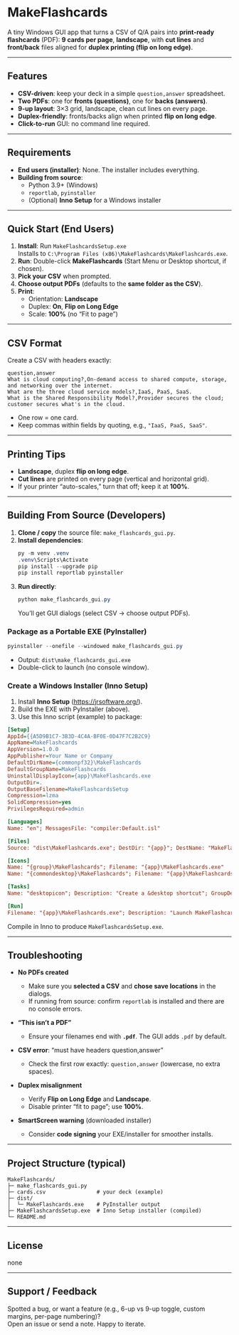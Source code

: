 # MakeFlashcards

A tiny Windows GUI app that turns a CSV of Q/A pairs into **print-ready flashcards** (PDF): **9 cards per page**, **landscape**, with **cut lines** and **front/back** files aligned for **duplex printing (flip on long edge)**.

---

## Features

- **CSV-driven**: keep your deck in a simple `question,answer` spreadsheet.
- **Two PDFs**: one for **fronts (questions)**, one for **backs (answers)**.
- **9-up layout**: 3×3 grid, landscape, clean cut lines on every page.
- **Duplex-friendly**: fronts/backs align when printed **flip on long edge**.
- **Click-to-run** GUI: no command line required.

---

## Requirements

- **End users (installer)**: None. The installer includes everything.
- **Building from source**:
  - Python 3.9+ (Windows)
  - `reportlab`, `pyinstaller`
  - (Optional) **Inno Setup** for a Windows installer

---

## Quick Start (End Users)

1. **Install**: Run `MakeFlashcardsSetup.exe`  
   Installs to `C:\Program Files (x86)\MakeFlashcards\MakeFlashcards.exe`.
2. **Run**: Double-click **MakeFlashcards** (Start Menu or Desktop shortcut, if chosen).
3. **Pick your CSV** when prompted.
4. **Choose output PDFs** (defaults to the **same folder as the CSV**).
5. **Print**:
   - Orientation: **Landscape**
   - Duplex: **On**, **Flip on Long Edge**
   - Scale: **100%** (no “Fit to page”)

---

## CSV Format

Create a CSV with headers exactly:

```csv
question,answer
What is cloud computing?,On-demand access to shared compute, storage, and networking over the internet.
What are the three cloud service models?,IaaS, PaaS, SaaS.
What is the Shared Responsibility Model?,Provider secures the cloud; customer secures what's in the cloud.
```

- One row = one card.
- Keep commas within fields by quoting, e.g., `"IaaS, PaaS, SaaS"`.

---

## Printing Tips

- **Landscape**, duplex **flip on long edge**.
- **Cut lines** are printed on every page (vertical and horizontal grid).
- If your printer “auto-scales,” turn that off; keep it at **100%**.

---

## Building From Source (Developers)

1. **Clone / copy** the source file: `make_flashcards_gui.py`.
2. **Install dependencies**:
   ```powershell
   py -m venv .venv
   .venv\Scripts\Activate
   pip install --upgrade pip
   pip install reportlab pyinstaller
   ```
3. **Run directly**:
   ```powershell
   python make_flashcards_gui.py
   ```
   You’ll get GUI dialogs (select CSV → choose output PDFs).

### Package as a Portable EXE (PyInstaller)

```powershell
pyinstaller --onefile --windowed make_flashcards_gui.py
```

- Output: `dist\make_flashcards_gui.exe`  
- Double-click to launch (no console window).

### Create a Windows Installer (Inno Setup)

1. Install **Inno Setup** (https://jrsoftware.org/).
2. Build the EXE with PyInstaller (above).
3. Use this Inno script (example) to package:

```ini
[Setup]
AppId={{A5D9B1C7-3B3D-4C4A-BF0E-0D47F7C2B2C9}
AppName=MakeFlashcards
AppVersion=1.0.0
AppPublisher=Your Name or Company
DefaultDirName={commonpf32}\MakeFlashcards
DefaultGroupName=MakeFlashcards
UninstallDisplayIcon={app}\MakeFlashcards.exe
OutputDir=.
OutputBaseFilename=MakeFlashcardsSetup
Compression=lzma
SolidCompression=yes
PrivilegesRequired=admin

[Languages]
Name: "en"; MessagesFile: "compiler:Default.isl"

[Files]
Source: "dist\MakeFlashcards.exe"; DestDir: "{app}"; DestName: "MakeFlashcards.exe"; Flags: ignoreversion

[Icons]
Name: "{group}\MakeFlashcards"; Filename: "{app}\MakeFlashcards.exe"
Name: "{commondesktop}\MakeFlashcards"; Filename: "{app}\MakeFlashcards.exe"; Tasks: desktopicon

[Tasks]
Name: "desktopicon"; Description: "Create a &desktop shortcut"; GroupDescription: "Additional icons:"; Flags: unchecked

[Run]
Filename: "{app}\MakeFlashcards.exe"; Description: "Launch MakeFlashcards"; Flags: nowait postinstall skipifsilent
```

Compile in Inno to produce `MakeFlashcardsSetup.exe`.

---

## Troubleshooting

- **No PDFs created**  
  - Make sure you **selected a CSV** and **chose save locations** in the dialogs.
  - If running from source: confirm `reportlab` is installed and there are no console errors.

- **“This isn’t a PDF”**  
  - Ensure your filenames end with **`.pdf`**. The GUI adds `.pdf` by default.

- **CSV error**: “must have headers question,answer”  
  - Check the first row exactly: `question,answer` (lowercase, no extra spaces).

- **Duplex misalignment**  
  - Verify **Flip on Long Edge** and **Landscape**.
  - Disable printer “fit to page”; use **100%**.

- **SmartScreen warning** (downloaded installer)  
  - Consider **code signing** your EXE/installer for smoother installs.

---

## Project Structure (typical)

```
MakeFlashcards/
├─ make_flashcards_gui.py
├─ cards.csv                # your deck (example)
├─ dist/
│  └─ MakeFlashcards.exe    # PyInstaller output
├─ MakeFlashcardsSetup.exe  # Inno Setup installer (compiled)
└─ README.md
```

---

## License

none

---

## Support / Feedback

Spotted a bug, or want a feature (e.g., 6-up vs 9-up toggle, custom margins, per-page numbering)?  
Open an issue or send a note. Happy to iterate.
